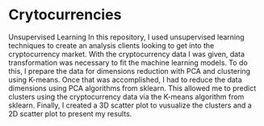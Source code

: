 # Crytocurrencies
Unsupervised Learning
In this repository, I used unsupervised learning techniques to create an analysis clients looking to get into the cryptocurrency market.
With the cryptocurrency data I was given, data transformation was necessary to fit the machine learning models. To do this, I prepare the data for dimensions reduction with PCA and clustering using K-means. Once that was accomplished, I had to reduce the data dimensions using PCA algorithms from sklearn. This allowed me to predict clusters using the cryptocurrency data via the K-means algorithm from sklearn. Finally, I created a 3D scatter plot to vusualize the clusters and a 2D scatter plot to present my results. 
